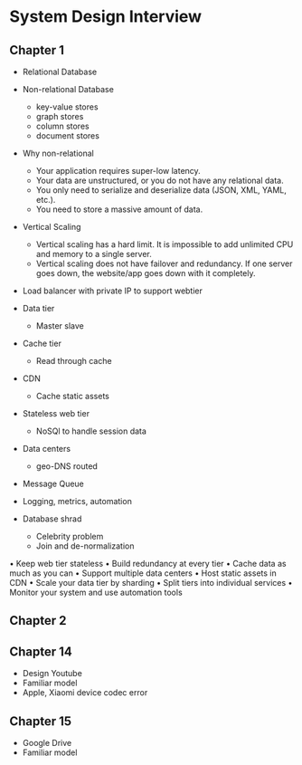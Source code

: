 # System Design Interview

## Chapter 1
- Relational Database
- Non-relational Database
    - key-value stores 
    - graph stores
    - column stores
    - document stores

- Why non-relational
    - Your application requires super-low latency.
    - Your data are unstructured, or you do not have any relational data.
    - You only need to serialize and deserialize data (JSON, XML, YAML, etc.). 
    - You need to store a massive amount of data.


- Vertical Scaling
    - Vertical scaling has a hard limit. It is impossible to add unlimited CPU and memory to a single server.
    -  Vertical scaling does not have failover and redundancy. If one server goes down, the website/app goes down with it completely.

- Load balancer with private IP to support webtier
- Data tier
    - Master slave
- Cache tier
    - Read through cache
- CDN
    - Cache static assets
- Stateless web tier
    - NoSQl to handle session data
- Data centers
    - geo-DNS routed
- Message Queue
- Logging, metrics, automation
- Database shrad
    - Celebrity problem
    - Join and de-normalization

• Keep web tier stateless
• Build redundancy at every tier
• Cache data as much as you can
• Support multiple data centers
• Host static assets in CDN
• Scale your data tier by sharding
• Split tiers into individual services
• Monitor your system and use automation tools

## Chapter 2


## Chapter 14
- Design Youtube
- Familiar model
- Apple, Xiaomi device codec error


## Chapter 15
- Google Drive
- Familiar model